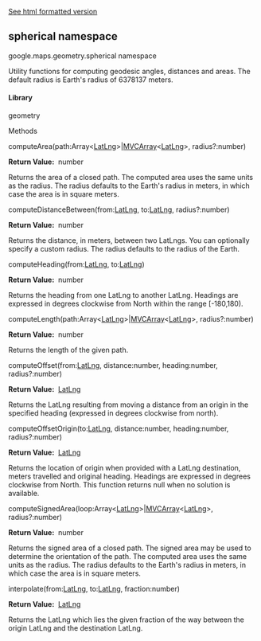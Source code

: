 [See html formatted version](https://huasofoundries.github.io/google-maps-documentation/spherical.html)


spherical namespace
-------------------

google.maps.geometry.spherical namespace

Utility functions for computing geodesic angles, distances and areas. The default radius is Earth's radius of 6378137 meters.

#### Library

geometry

Methods

computeArea(path:Array<[LatLng](https://github.com/amenadiel/google-maps-documentation/blob/master/docs/LatLng.md)\>|[MVCArray](https://github.com/amenadiel/google-maps-documentation/blob/master/docs/MVCArray.md)<[LatLng](https://github.com/amenadiel/google-maps-documentation/blob/master/docs/LatLng.md)\>, radius?:number)

**Return Value:**  number

Returns the area of a closed path. The computed area uses the same units as the radius. The radius defaults to the Earth's radius in meters, in which case the area is in square meters.

computeDistanceBetween(from:[LatLng](https://github.com/amenadiel/google-maps-documentation/blob/master/docs/LatLng.md), to:[LatLng](https://github.com/amenadiel/google-maps-documentation/blob/master/docs/LatLng.md), radius?:number)

**Return Value:**  number

Returns the distance, in meters, between two LatLngs. You can optionally specify a custom radius. The radius defaults to the radius of the Earth.

computeHeading(from:[LatLng](https://github.com/amenadiel/google-maps-documentation/blob/master/docs/LatLng.md), to:[LatLng](https://github.com/amenadiel/google-maps-documentation/blob/master/docs/LatLng.md))

**Return Value:**  number

Returns the heading from one LatLng to another LatLng. Headings are expressed in degrees clockwise from North within the range \[-180,180).

computeLength(path:Array<[LatLng](https://github.com/amenadiel/google-maps-documentation/blob/master/docs/LatLng.md)\>|[MVCArray](https://github.com/amenadiel/google-maps-documentation/blob/master/docs/MVCArray.md)<[LatLng](https://github.com/amenadiel/google-maps-documentation/blob/master/docs/LatLng.md)\>, radius?:number)

**Return Value:**  number

Returns the length of the given path.

computeOffset(from:[LatLng](https://github.com/amenadiel/google-maps-documentation/blob/master/docs/LatLng.md), distance:number, heading:number, radius?:number)

**Return Value:**  [LatLng](https://github.com/amenadiel/google-maps-documentation/blob/master/docs/LatLng.md)

Returns the LatLng resulting from moving a distance from an origin in the specified heading (expressed in degrees clockwise from north).

computeOffsetOrigin(to:[LatLng](https://github.com/amenadiel/google-maps-documentation/blob/master/docs/LatLng.md), distance:number, heading:number, radius?:number)

**Return Value:**  [LatLng](https://github.com/amenadiel/google-maps-documentation/blob/master/docs/LatLng.md)

Returns the location of origin when provided with a LatLng destination, meters travelled and original heading. Headings are expressed in degrees clockwise from North. This function returns null when no solution is available.

computeSignedArea(loop:Array<[LatLng](https://github.com/amenadiel/google-maps-documentation/blob/master/docs/LatLng.md)\>|[MVCArray](https://github.com/amenadiel/google-maps-documentation/blob/master/docs/MVCArray.md)<[LatLng](https://github.com/amenadiel/google-maps-documentation/blob/master/docs/LatLng.md)\>, radius?:number)

**Return Value:**  number

Returns the signed area of a closed path. The signed area may be used to determine the orientation of the path. The computed area uses the same units as the radius. The radius defaults to the Earth's radius in meters, in which case the area is in square meters.

interpolate(from:[LatLng](https://github.com/amenadiel/google-maps-documentation/blob/master/docs/LatLng.md), to:[LatLng](https://github.com/amenadiel/google-maps-documentation/blob/master/docs/LatLng.md), fraction:number)

**Return Value:**  [LatLng](https://github.com/amenadiel/google-maps-documentation/blob/master/docs/LatLng.md)

Returns the LatLng which lies the given fraction of the way between the origin LatLng and the destination LatLng.